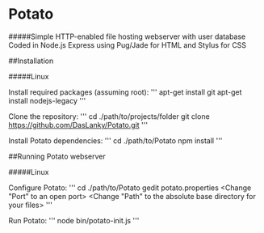 # Potato
#####Simple HTTP-enabled file hosting webserver with user database
Coded in Node.js Express using Pug/Jade for HTML and Stylus for CSS

##Installation

#####Linux

Install required packages (assuming root):
'''
apt-get install git
apt-get install nodejs-legacy
'''

Clone the repository:
'''
cd ./path/to/projects/folder
git clone https://github.com/DasLanky/Potato.git
'''

Install Potato dependencies:
'''
cd ./path/to/Potato
npm install
'''

##Running Potato webserver

#####Linux

Configure Potato:
'''
cd ./path/to/Potato
gedit potato.properties
<Change "Port" to an open port>
<Change "Path" to the absolute base directory for your files>
'''

Run Potato:
'''
node bin/potato-init.js
'''
